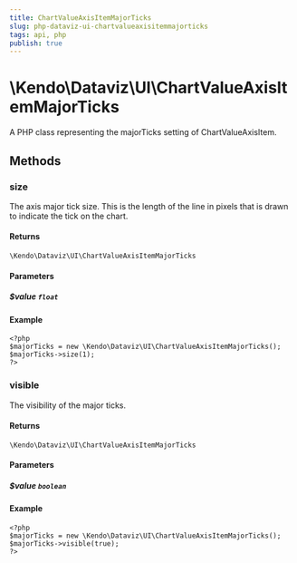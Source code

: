 ```yaml
---
title: ChartValueAxisItemMajorTicks
slug: php-dataviz-ui-chartvalueaxisitemmajorticks
tags: api, php
publish: true
---
```


# \Kendo\Dataviz\UI\ChartValueAxisItemMajorTicks

A PHP class representing the majorTicks setting of ChartValueAxisItem.


## Methods

### size
The axis major tick size. This is the length of the line in pixels that is drawn to indicate the tick on the chart.

#### Returns
`\Kendo\Dataviz\UI\ChartValueAxisItemMajorTicks`

#### Parameters

##### $value `float`



#### Example 
    <?php
    $majorTicks = new \Kendo\Dataviz\UI\ChartValueAxisItemMajorTicks();
    $majorTicks->size(1);
    ?>

### visible
The visibility of the major ticks.

#### Returns
`\Kendo\Dataviz\UI\ChartValueAxisItemMajorTicks`

#### Parameters

##### $value `boolean`



#### Example 
    <?php
    $majorTicks = new \Kendo\Dataviz\UI\ChartValueAxisItemMajorTicks();
    $majorTicks->visible(true);
    ?>

